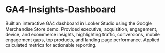 # GA4-Insights-Dashboard
Built an interactive GA4 dashboard in Looker Studio using the Google Merchandise Store demo. Provided executive, acquisition, engagement, device, and ecommerce insights, highlighting traffic, conversions, mobile engagement gaps, top products, and landing page performance. Applied calculated metrics for actionable reporting.
